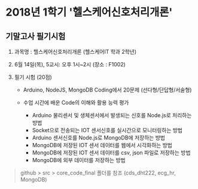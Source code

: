 # 2018년 1학기 '헬스케어신호처리개론' 

## 기말고사 필기시험 

1. 과목명 : 헬스케어신호처리개론 (헬스케어IT 학과 2학년)

2. 6월 14일(목), 5교시: 오후 1시~2시 (장소 : F1002) 

3. 필기 시험 (20점)

      - Arduino, NodeJS, MongoDB Coding에서 20문제 
        (선다형/단답형/서술형)
        
      - 수업 시간에 배운 Code의 이해와 활용 능력 평가
      
        * Arduino 물리센서 및 생체센서에서 발생되는 신호를 Node.js로 처리하는 방법
        * Socket으로 전송되는 IOT 센서신호를 실시간으로 모니터링하는 방법
        * Arduino 센서신호를 Node.js로 MongoDB에 저장하는 방법
        * MongoDB에 저장된 IOT 센서 데이터를 웹에서 시각화하는 방법
        * MongoDB에 저장된 IOT 센서 데이터를 csv, json 파일로 저장하는 방법
        * MongoDB에 외부  데이터를 저장하는 방법 
        
> github > src > core_code_final 폴더를 참조 (cds_dht222,  ecg_hr,  MongoDB)

